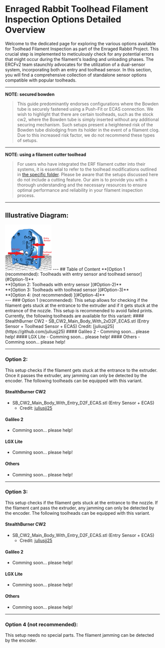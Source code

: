 # Enraged Rabbit Toolhead Filament Inspection Options Detailed Overview

Welcome to the dedicated page for exploring the various options available for Toolhead Filament Inspection as part of the Enraged Rabbit Project. This crucial step is implemented to meticulously check for any potential errors that might occur during the filament's loading and unloading phases. The ERCFv2 team staunchly advocates for the utilization of a dual-sensor system, incorporating both an entry and toolhead sensor. In this section, you will find a comprehensive collection of standalone sensor options compatible with popular toolheads.

---
**NOTE: secured bowden**
> This guide predominantly endorses configurations where the Bowden tube is securely fastened using a Push-Fit or ECAS connection. We wish to highlight that there are certain toolheads, such as the stock cw2, where the Bowden tube is simply inserted without any additional securing mechanism. Such setups present a heightened risk of the Bowden tube dislodging from its holder in the event of a filament clog. Due to this increased risk factor, we do not recommend these types of setups.
---
**NOTE: using a filament cutter toolhead**
> For users who have integrated the ERF filament cutter into their systems, it is essential to refer to the toolhead modifications outlined in [the specific folder](../ERF_Filament_Cutter). Please be aware that the setups discussed here do not include a cutting feature. Our aim is to provide you with a thorough understanding and the necessary resources to ensure optimal performance and reliability in your filament inspection process.
---
## Illustrative Diagram:
<td><img src="./Assets/sensor_explained.png" alt='Sensor' style='width: 30%;'></td>
---
## Table of Content
**[Option 1 (recommended): Toolheads with entry sensor and toolhead sensor](#Option-1)**<br>
**[Option 2: Toolheads with entry sensor ](#Option-2)**<br>
**[Option 3: Toolheads with toolhead sensor ](#Option-3)**<br>
**[Option 4: (not recommended) ](#Option-4)**<br>
---
### Option 1 (recommended): 
This setup allows for checking if the filament gets stuck at the entrance to the extruder and if it gets stuck at the entrance of the nozzle. This setup is recommended to avoid failed prints.
Currently, the following toolheads are available for this variant:
#### StealthBurner CW2
- SB_CW2_Main_Body_With_2xD2F_ECAS.stl (Entry Sensor + Toolhead Sensor + ECAS)  Credit: [juliusjj25](https://github.com/juliusjj25)  
#### Galileo 2
- Comming soon... please help! 
#### LGX Lite
- Comming soon... please help!
#### Others
- Comming soon... please help!

---

### Option 2: 
This setup checks if the filament gets stuck at the entrance to the extruder. Once it passes the extruder, any jamming can only be detected by the encoder.
The following toolheads can be equipped with this variant.
#### StealthBurner CW2
- SB_CW2_Main_Body_With_Entry_D2F_ECAS.stl (Entry Sensor + ECAS)
  - Credit: [juliusjj25](https://github.com/juliusjj25)
#### Galileo 2
- Comming soon... please help! 
#### LGX Lite
- Comming soon... please help!
#### Others
- Comming soon... please help!

---

### Option 3: 
This setup checks if the filament gets stuck at the entrance to the nozzle. If the filament cant pass the extruder, any jamming can only be detected by the encoder.
The following toolheads can be equipped with this variant.
#### StealthBurner CW2
- SB_CW2_Main_Body_With_Entry_D2F_ECAS.stl (Entry Sensor + ECAS)
  - Credit: [juliusjj25](https://github.com/juliusjj25)
#### Galileo 2
- Comming soon... please help! 
#### LGX Lite
- Comming soon... please help!
#### Others
- Comming soon... please help!

---

### Option 4 (not recommended):
This setup needs no special parts. The filament jamming can be detected by the encoder.
